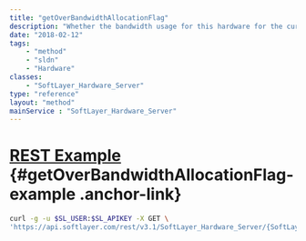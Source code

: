 ```yaml
---
title: "getOverBandwidthAllocationFlag"
description: "Whether the bandwidth usage for this hardware for the current billing cycle exceeds the allocation."
date: "2018-02-12"
tags:
    - "method"
    - "sldn"
    - "Hardware"
classes:
    - "SoftLayer_Hardware_Server"
type: "reference"
layout: "method"
mainService : "SoftLayer_Hardware_Server"
---
```


# [REST Example](#getOverBandwidthAllocationFlag-example) <a href="/article/rest/"><i class="fas fa-question"></i></a> {#getOverBandwidthAllocationFlag-example .anchor-link} 
```bash
curl -g -u $SL_USER:$SL_APIKEY -X GET \
'https://api.softlayer.com/rest/v3.1/SoftLayer_Hardware_Server/{SoftLayer_Hardware_ServerID}/getOverBandwidthAllocationFlag'
```
